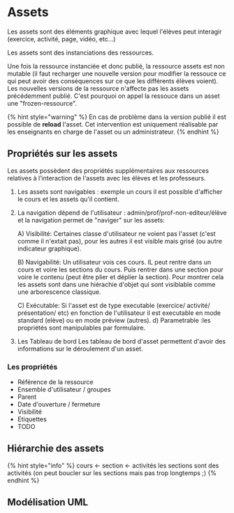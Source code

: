 # Assets

Les assets sont des éléments graphique avec lequel l'élèves peut interagir (exercice, activité, page, vidéo, etc...)

Les assets sont des instanciations des ressources.

Une fois la ressource instanciée et donc publié, la ressource assets est non mutable (il faut recharger une nouvelle version pour modifier la ressouce ce qui peut avoir des conséquences sur ce que les différents élèves voient). Les nouvelles versions de la ressource n'affecte pas les assets précédemment publié. C'est pourquoi on appel la ressouce dans un asset une "frozen-ressource".

{% hint style="warning" %}
En cas de problème dans la version publié il est possible de **reload** l'asset. Cet intervention est uniquement réalisable par les enseignants en charge de l'asset ou un administrateur.
{% endhint %}

## Propriétés sur les assets

Les assets possèdent des propriétés supplémentaires aux ressources relatives à l’interaction de l'assets avec les élèves et les professeurs.

1. Les assets sont navigables : exemple un cours il est possible d'afficher le cours et les assets qu'il contient.
2.  La navigation dépend de l'utilisateur : admin/prof/prof-non-editeur/élève et la navigation permet de "naviger" sur les assets:

    A) Visibilité: Certaines classe d'utilisateur ne voient pas l'asset (c'est comme il n'extait pas), pour les autres il est visible mais grisé (ou autre indicateur graphique).&#x20;

    B) Navigabilité: Un utilisateur vois ces cours. IL peut rentre dans un cours et voire les sections du cours. Puis rentrer dans une section pour voire le contenu (peut être plier et déplier la section). Pour montrer cela les assets sont dans une hiérachie d'objet qui sont visiblable comme une arborescence classique.&#x20;

    C) Exécutable: Si l'asset est de type executable (exercice/ activité/ présentation/ etc) en fonction de l'utilisateur il est executable en mode standard (elève) ou en mode préview (autres). d) Parametrable :les propriétés sont manipulables par formulaire.
3. Les Tableau de bord Les tableau de bord d'asset permettent d'avoir des informations sur le déroulement d'un asset.

### Les propriétés

* Référence de la ressource
* Ensemble d'utilisateur / groupes
* Parent
* Date d'ouverture / fermeture
* Visibilité
* Etiquettes
* TODO

## Hiérarchie des assets

{% hint style="info" %}
cours <- section <- activités les sections sont des activités (on peut boucler sur les sections mais pas trop longtemps ;)
{% endhint %}

## Modélisation UML

<figure><img src="https://www.plantuml.com/plantuml/dpng/NO_12i8m38RlUOhGep3KDzWOx20xJM_Y8NHn56ehJNPnxDqjTeZOIyd_9U5BBKf9vuU7rfC8DYAik41-AsnPb-ABmy0YSKwM5pXhSc72RpBmdHC7omWdYQ5px4SSIGcaTAfJpt2XwNf3fKbWnMstQQpb_BSnQ8eUUoTgaB98s-FoaIXAkwf2SpJ_Ch_qiCyypvMir8KyAN5GWmL0pM7C9xy1" alt=""><figcaption></figcaption></figure>
